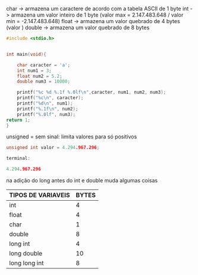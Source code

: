 char -> armazena um caractere de acordo com a tabela ASCII de 1 byte
int -> armazena um valor inteiro de 1 byte (valor  max = 2.147.483.648 / valor min = -2.147.483.648)
float -> armazena um valor quebrado de 4 bytes (valor )
double -> armazena um valor quebrado de 8 bytes

```C
#include <stdio.h>


int main(void){

    char caracter = 'a';
    int num1 = 3;
    float num2 = 5.2;
    double num3 = 10000;

    printf("%c %d %.1f %.0lf\n",caracter, num1, num2, num3);
    printf("%c\n", caracter);
    printf("%d\n", num1);
    printf("%.1f\n", num2);
    printf("%.0lf", num3);
return 1;
}
```

unsigned = sem sinal: limita valores para só positivos

```C
unsigned int valor = 4.294.967.296;

terminal:

4.294.967.296
```

na adição do long antes do int e double muda algumas coisas


| TIPOS DE VARIAVEIS | BYTES |
| ------------------ | ----- |
| int                | 4     |
| float              | 4     |
| char               | 1     |
| double             | 8     |
| long int           | 4     |
| long double        | 10    |
| long long int      | 8     |
